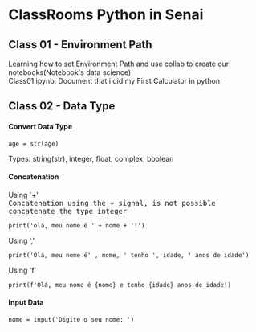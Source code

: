 # ClassRooms Python in Senai

## Class 01 - Environment Path

Learning how to set Environment Path and use collab to create our notebooks(Notebook's data science) <br>
Class01.ipynb: Document that i did my First Calculator in python

## Class 02 - Data Type
<h4>Convert Data Type</h4>

    age = str(age)

Types: string(str), integer, float, complex, boolean
<h4>Concatenation</h4>

Using '+'<br>
<kbd>Concatenation using the + signal, is not possible concatenate the type integer</kbd>

    print('olá, meu nome é ' + nome + '!')

Using ','

    print('Olá, meu nome é' , nome, ' tenho ', idade, ' anos de idade')

Using 'f'

    print(f'Olá, meu nome é {nome} e tenho {idade} anos de idade!)

<h4>Input Data</h4>

    nome = input('Digite o seu nome: ')